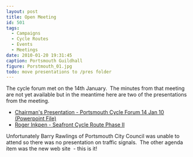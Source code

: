```yaml
---
layout: post
title: Open Meeting
id: 501
tags:
  - Campaigns
  - Cycle Routes
  - Events
  - Meetings
date: 2010-01-20 19:31:45
caption: Portsmouth Guildhall
figure: Porstmouth_01.jpg
todo: move presentations to /pres folder
---
```


The cycle forum met on the 14th January.  The minutes from that meeting are not yet available but in the meantime here are two of the presentations from the meeting.

* [Chairman's Presentation - Portsmouth Cycle Forum 14 Jan 10 (Powerpoint File)](/assets/pres/Portsmouth-Cycle-Forum-14Jan10.ppt)
* [Roger Inkpen - Seafront Cycle Route Phase II](/assets/pres/SCF-Phase-II-v2-redux.ppt)

Unfortunately Barry Rawlings of Portsmouth City Council was unable to attend so there was no presentation on traffic signals.  The other agenda item was the new web site  - this is it!
